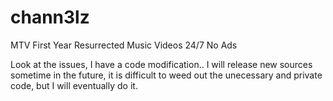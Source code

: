 # chann3lz
MTV First Year Resurrected Music Videos 24/7 No Ads


Look at the issues, I have a code modification.. I will release new sources sometime in the future, it is difficult to weed out the unecessary and private code, but I will eventually do it. 
